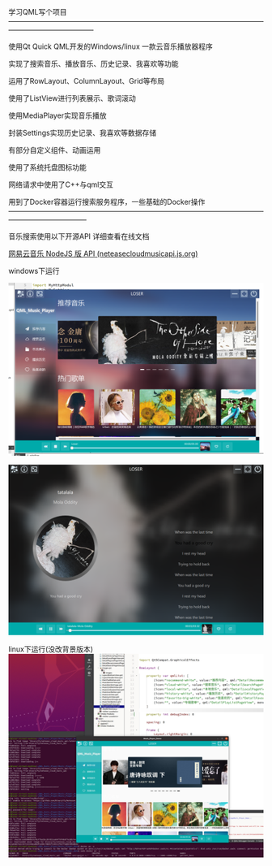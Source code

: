 学习QML写个项目
————————————————————————————————————————————————

使用Qt Quick QML开发的Windows/linux 一款云音乐播放器程序

实现了搜索音乐、播放音乐、历史记录、我喜欢等功能

运用了RowLayout、ColumnLayout、Grid等布局

使用了ListView进行列表展示、歌词滚动

使用MediaPlayer实现音乐播放

封装Settings实现历史记录、我喜欢等数据存储

有部分自定义组件、动画运用

使用了系统托盘图标功能

网络请求中使用了C++与qml交互

用到了Docker容器运行搜索服务程序，一些基础的Docker操作
———————————————————————————————————————————————

音乐搜索使用以下开源API 详细查看在线文档

[网易云音乐 NodeJS 版 API (neteasecloudmusicapi.js.org)](https://neteasecloudmusicapi.js.org/#/)

windows下运行

![image-20240314071223426](image-20240314071223426.png)

![image-20240314071301491](image-20240314071301491.png)



linux下运行(没改背景版本)
![image_20240312122013](image_20240312122013.png)
